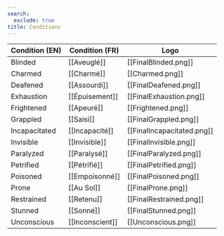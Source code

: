 ```yaml
---
search:
  exclude: true
title: Conditions
---
```

| Condition (EN)  | Condition (FR)  | Logo               |
| --------------- | --------------- |--------------------|
| Blinded         | [[Aveuglé]]     |[[FinalBlinded.png]]|
| Charmed         | [[Charmé]]      |[[Charmed.png]]|
| Deafened        | [[Assourdi]]    |[[FinalDeafened.png]]|
| Exhaustion      | [[Épuisement]]  |[[FinalExhaustion.png]]|
| Frightened      | [[Apeuré]]      |[[Frightened.png]]|
| Grappled        | [[Saisi]]       |[[FinalGrappled.png]]|
| Incapacitated   | [[Incapacité]]  |[[FinalIncapacitated.png]]|
| Invisible       | [[Invisible]]   |[[FinalInvisible.png]]|
| Paralyzed       | [[Paralysé]]    |[[FinalParalyzed.png]]|
| Petrified       | [[Pétrifié]]    |[[FinalPetrified.png]]|
| Poisoned        | [[Empoisonné]]  |[[FinalPoisoned.png]]|
| Prone           | [[Au Sol]]      |[[FinalProne.png]]|
| Restrained      | [[Retenu]]      |[[FinalRestrained.png]]|
| Stunned         | [[Sonné]]       |[[FinalStunned.png]]|
| Unconscious     | [[Inconscient]] |[[Unconscious.png]]|
